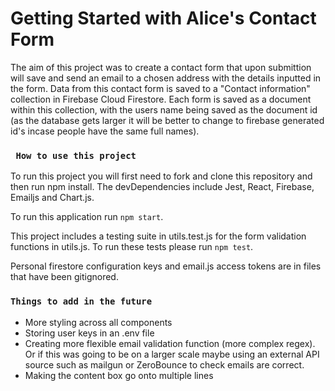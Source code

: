 # Getting Started with Alice's Contact Form

The aim of this project was to create a contact form that upon submittion will save and send an email to a chosen address with the details inputted in the form. Data from this contact form is saved to a "Contact information" collection in Firebase Cloud Firestore. Each form is saved as a document within this collection, with the users name being saved as the document id (as the database gets larger it will be better to change to firebase generated id's incase people have the same full names).

### ` How to use this project`

To run this project you will first need to fork and clone this repository and then run npm install. The devDependencies include Jest, React, Firebase, Emailjs and Chart.js.

To run this application run `npm start`.

This project includes a testing suite in utils.test.js for the form validation functions in utils.js. To run these tests please run `npm test`.

Personal firestore configuration keys and email.js access tokens are in files that have been gitignored.

### `Things to add in the future`

- More styling across all components
- Storing user keys in an .env file
- Creating more flexible email validation function (more complex regex). Or if this was going to be on a larger scale maybe using an external API source such as mailgun or ZeroBounce to check emails are correct.
- Making the content box go onto multiple lines
